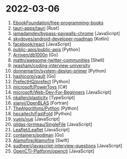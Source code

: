 # 2022-03-06

1. [EbookFoundation/free-programming-books](https://github.com/EbookFoundation/free-programming-books "📚 Freely available programming books") 
2. [tauri-apps/tauri](https://github.com/tauri-apps/tauri "Build smaller, faster, and more secure desktop applications with a web frontend.") [Rust]
3. [iamadamdev/bypass-paywalls-chrome](https://github.com/iamadamdev/bypass-paywalls-chrome "Bypass Paywalls web browser extension for Chrome and Firefox.") [JavaScript]
4. [skydoves/android-developer-roadmap](https://github.com/skydoves/android-developer-roadmap "🗺 The 2022 Android Developer Roadmap suggests learning paths to understanding Android development.") [Kotlin]
5. [facebook/react](https://github.com/facebook/react "A declarative, efficient, and flexible JavaScript library for building user interfaces.") [JavaScript]
6. [public-apis/public-apis](https://github.com/public-apis/public-apis "A collective list of free APIs") [Python]
7. [Arriven/db1000n](https://github.com/Arriven/db1000n "") [Go]
8. [mattn/awesome-twitter-communities](https://github.com/mattn/awesome-twitter-communities "Awesome Twitter Communities for Engineers") [Shell]
9. [jwasham/coding-interview-university](https://github.com/jwasham/coding-interview-university "A complete computer science study plan to become a software engineer.") 
10. [donnemartin/system-design-primer](https://github.com/donnemartin/system-design-primer "Learn how to design large-scale systems. Prep for the system design interview. Includes Anki flashcards.") [Python]
11. [hashicorp/vault](https://github.com/hashicorp/vault "A tool for secrets management, encryption as a service, and privileged access management") [Go]
12. [PrefectHQ/prefect](https://github.com/PrefectHQ/prefect "The easiest way to automate your data") [Python]
13. [microsoft/PowerToys](https://github.com/microsoft/PowerToys "Windows system utilities to maximize productivity") [C#]
14. [microsoft/Web-Dev-For-Beginners](https://github.com/microsoft/Web-Dev-For-Beginners "24 Lessons, 12 Weeks, Get Started as a Web Developer") [JavaScript]
15. [nkallen/plasticity](https://github.com/nkallen/plasticity "") [TypeScript]
16. [xianyi/OpenBLAS](https://github.com/xianyi/OpenBLAS "OpenBLAS is an optimized BLAS library based on GotoBLAS2 1.13 BSD version.") [Fortran]
17. [TheAlgorithms/Python](https://github.com/TheAlgorithms/Python "All Algorithms implemented in Python") [Python]
18. [hpcaitech/FastFold](https://github.com/hpcaitech/FastFold "Optimizing Protein Structure Prediction Model Training and Inference on GPU Clusters") [Python]
19. [vuejs/vue](https://github.com/vuejs/vue "🖖 Vue.js is a progressive, incrementally-adoptable JavaScript framework for building UI on the web.") [JavaScript]
20. [gildas-lormeau/SingleFile](https://github.com/gildas-lormeau/SingleFile "Web Extension for Firefox/Chrome/MS Edge and CLI tool to save a faithful copy of an entire web page in a single HTML file") [JavaScript]
21. [Leaflet/Leaflet](https://github.com/Leaflet/Leaflet "🍃 JavaScript library for mobile-friendly interactive maps") [JavaScript]
22. [containers/podman](https://github.com/containers/podman "Podman: A tool for managing OCI containers and pods.") [Go]
23. [Alamofire/Alamofire](https://github.com/Alamofire/Alamofire "Elegant HTTP Networking in Swift") [Swift]
24. [sudheerj/javascript-interview-questions](https://github.com/sudheerj/javascript-interview-questions "List of 1000 JavaScript Interview Questions") [JavaScript]
25. [OpenCTI-Platform/opencti](https://github.com/OpenCTI-Platform/opencti "Open Cyber Threat Intelligence Platform") [JavaScript]
